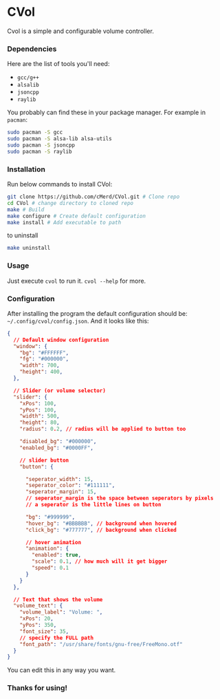 # CVol
Cvol is a simple and configurable volume controller.

### Dependencies
Here are the list of tools you'll need:

 - `gcc/g++`
 - `alsalib`
 - `jsoncpp`
 - `raylib`

You probably can find these in your package manager.
For example in `pacman`:
```bash
sudo pacman -S gcc
sudo pacman -S alsa-lib alsa-utils
sudo pacman -S jsoncpp
sudo pacman -S raylib
```

### Installation 
Run below commands to install CVol:
```bash
git clone https://github.com/cMerd/CVol.git # Clone repo
cd CVol # change directory to cloned repo
make # Build 
make configure # Create default configuration
make install # Add executable to path
```

to uninstall
```bash
make uninstall
```

### Usage
Just execute `cvol` to run it.
`cvol --help` for more.

### Configuration
After installing the program the default configuration should be: `~/.config/cvol/config.json`.
And it looks like this:
```json
{
  // Default window configuration
  "window": {
    "bg": "#FFFFFF",
    "fg": "#000000",
    "width": 700,
    "height": 400,
  },

  // Slider (or volume selector)
  "slider": {
    "xPos": 100,
    "yPos": 100,
    "width": 500,
    "height": 80,
    "radius": 0.2, // radius will be applied to button too

    "disabled_bg": "#000000",
    "enabled_bg": "#0000FF",

    // slider button
    "button": {

      "seperator_width": 15,
      "seperator_color": "#111111",
      "seperator_margin": 15,
      // seperator_margin is the space between seperators by pixels
      // a seperator is the little lines on button

      "bg": "#999999",
      "hover_bg": "#BBBBBB", // background when hovered
      "click_bg": "#777777", // background when clicked

      // hover animation
      "animation": {
        "enabled": true,
        "scale": 0.1, // how much will it get bigger
        "speed": 0.1
      }
    }
  },

  // Text that shows the volume
  "volume_text": {
    "volume_label": "Volume: ",
    "xPos": 20,
    "yPos": 350,
    "font_size": 35,
    // specify the FULL path
    "font_path": "/usr/share/fonts/gnu-free/FreeMono.otf"
  }
}
```

You can edit this in any way you want.

### Thanks for using!

